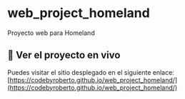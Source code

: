 # web_project_homeland

Proyecto web para Homeland

## 🚀 Ver el proyecto en vivo

Puedes visitar el sitio desplegado en el siguiente enlace:
[https://codebyroberto.github.io/web_project_homeland/](https://codebyroberto.github.io/web_project_homeland/)
